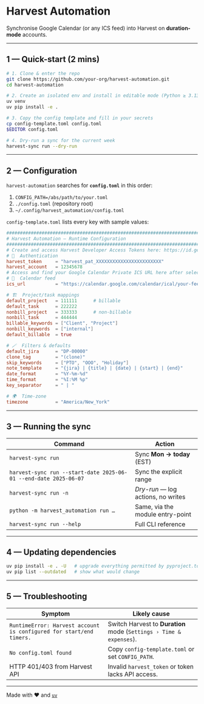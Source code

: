 # Harvest Automation

Synchronise Google Calendar (or any ICS feed) into Harvest on **duration-mode** accounts.

---

## 1 — Quick-start (2 mins)

```bash
# 1. Clone & enter the repo
git clone https://github.com/your-org/harvest-automation.git
cd harvest-automation

# 2. Create an isolated env and install in editable mode (Python ≥ 3.13)
uv venv
uv pip install -e .

# 3. Copy the config template and fill in your secrets
cp config-template.toml config.toml
$EDITOR config.toml

# 4. Dry-run a sync for the current week
harvest-sync run --dry-run
```

---

## 2 — Configuration

`harvest-automation` searches for **`config.toml`** in this order:

1. `CONFIG_PATH=/abs/path/to/your.toml`  
2. `./config.toml` (repository root)  
3. `~/.config/harvest_automation/config.toml`

`config-template.toml` lists every key with sample values:

```toml
###############################################################################
# Harvest Automation – Runtime Configuration
###############################################################################
# Create and access Harvest Developer Access Tokens here: https://id.getharvest.com/developers
# 🔑  Authentication
harvest_token     = "harvest_pat_XXXXXXXXXXXXXXXXXXXXXXXX"
harvest_account   = 12345678
# Access and find your Google Calendar Private ICS URL here after selecting My calendars > {Your Name}: https://calendar.google.com/calendar/u/0/r
# 📅  Calendar feed
ics_url           = "https://calendar.google.com/calendar/ical/your-feed.ics"

# 🏗  Project/task mappings
default_project   = 111111      # billable
default_task      = 222222
nonbill_project   = 333333      # non-billable
nonbill_task      = 444444
billable_keywords = ["Client", "Project"]
nonbill_keywords  = ["internal"]
default_billable  = true

# 🪄  Filters & defaults
default_jira      = "DP-00000"
clone_tag         = "(clone)"
skip_keywords     = ["PTO", "OOO", "Holiday"]
note_template     = "{jira} | {title} | {date} | {start} | {end}"
date_format       = "%Y-%m-%d"
time_format       = "%I:%M %p"
key_separator     = " | "

# 🌍  Time-zone
timezone          = "America/New_York"
```

---

## 3 — Running the sync

| Command                                                                                        | Action                                    |
|------------------------------------------------------------------------------------------------|-------------------------------------------|
| `harvest-sync run`                                                                             | Sync **Mon → today** (EST)                |
| `harvest-sync run --start-date 2025-06-01 --end-date 2025-06-07`                               | Sync the explicit range                   |
| `harvest-sync run -n`                                                                          | *Dry-run* — log actions, no writes        |
| `python -m harvest_automation run …`                                                           | Same, via the module entry-point          |
| `harvest-sync run --help`                                                                      | Full CLI reference                        |

---

## 4 — Updating dependencies

```bash
uv pip install -e . -U   # upgrade everything permitted by pyproject.toml
uv pip list --outdated   # show what would change
```

---

## 5 — Troubleshooting

| Symptom                                                                  | Likely cause                                                        |
|--------------------------------------------------------------------------|---------------------------------------------------------------------|
| `RuntimeError: Harvest account is configured for start/end timers.`      | Switch Harvest to **Duration** mode (`Settings › Time & expenses`). |
| `No config.toml found`                                                   | Copy `config-template.toml` or set `CONFIG_PATH`.                   |
| HTTP 401/403 from Harvest API                                            | Invalid `harvest_token` or token lacks API access.                  |

---

Made with ❤️ and [`uv`](https://github.com/astral-sh/uv)
